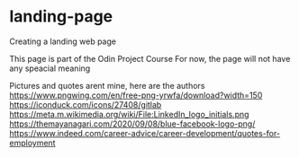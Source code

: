 # landing-page
Creating a landing web page

This page is part of the Odin Project Course
For now, the page will not have any speacial meaning

Pictures and quotes arent mine, here are the authors
https://www.pngwing.com/en/free-png-yrwfa/download?width=150
https://iconduck.com/icons/27408/gitlab
https://meta.m.wikimedia.org/wiki/File:LinkedIn_logo_initials.png
https://themayanagari.com/2020/09/08/blue-facebook-logo-png/
https://www.indeed.com/career-advice/career-development/quotes-for-employment